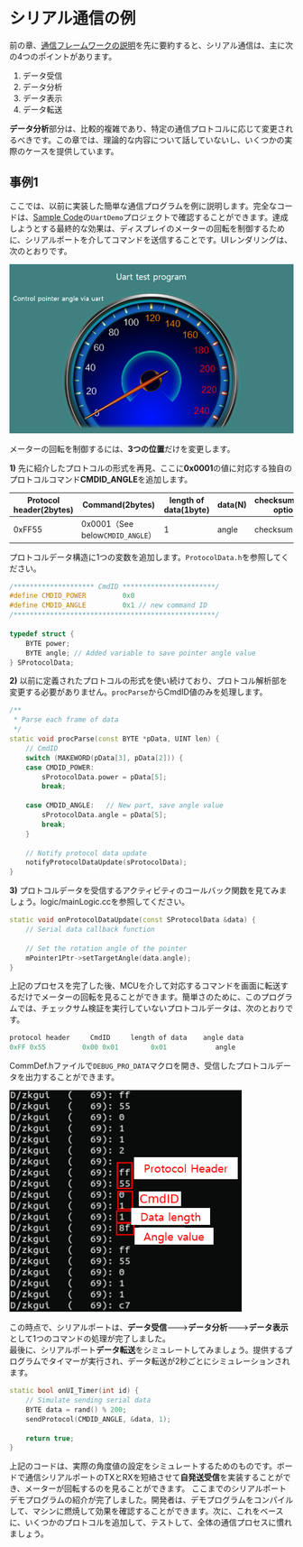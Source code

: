 
# シリアル通信の例

前の章、[通信フレームワークの説明](serial_framework.md)を先に要約すると、シリアル通信は、主に次の4つのポイントがあります。

1. データ受信
2. データ分析
3. データ表示
4. データ転送

**データ分析**部分は、比較的複雑であり、特定の通信プロトコルに応じて変更されるべきです。この章では、理論的な内容について話していないし、いくつかの実際のケースを提供しています。 

## 事例1 

ここでは、以前に実装した簡単な通信プログラムを例に説明します。完全なコードは、[Sample Code](demo_download.md＃demo_download)の`UartDemo`プロジェクトで確認することができます。達成しようとする最終的な効果は、ディスプレイのメーターの回転を制御するために、シリアルポートを介してコマンドを送信することです。UIレンダリングは、次のとおりです。

   ![](images/uart_demo.png)

 メーターの回転を制御するには、**3つの位置**だけを変更します。

**1)** 先に紹介したプロトコルの形式を再見、ここに**0x0001**の値に対応する独自のプロトコルコマンド**CMDID_ANGLE**を追加します。 

| Protocol header(2bytes) | Command(2bytes) | length of data(1byte) | data(N) | checksum(1byte option) |
| --- | --- | --- | --- | --- |
| 0xFF55 | 0x0001（See below`CMDID_ANGLE`） | 1 | angle | checksum |

 プロトコルデータ構造に1つの変数を追加します。`ProtocolData.h`を参照してください。

```c++
/******************** CmdID ***********************/
#define CMDID_POWER			0x0
#define CMDID_ANGLE			0x1	// new command ID
/**************************************************/

typedef struct {
	BYTE power;
	BYTE angle;	// Added variable to save pointer angle value
} SProtocolData;
```
**2)** 以前に定義されたプロトコルの形式を使い続けており、プロトコル解析部を変更する必要がありません。`procParse`からCmdID値のみを処理します。

```c++
/**
 * Parse each frame of data
 */
static void procParse(const BYTE *pData, UINT len) {
	// CmdID
	switch (MAKEWORD(pData[3], pData[2])) {
	case CMDID_POWER:
		sProtocolData.power = pData[5];
		break;

	case CMDID_ANGLE:	// New part, save angle value
		sProtocolData.angle = pData[5];
		break;
	}

	// Notify protocol data update
	notifyProtocolDataUpdate(sProtocolData);
}
```
**3)** プロトコルデータを受信するアクティビティのコールバック関数を見てみましょう。logic/mainLogic.ccを参照してください。

```c++
static void onProtocolDataUpdate(const SProtocolData &data) {
	// Serial data callback function

	// Set the rotation angle of the pointer
	mPointer1Ptr->setTargetAngle(data.angle);
}
```
 上記のプロセスを完了した後、MCUを介して対応するコマンドを画面に転送するだけでメーターの回転を見ることができます。簡単さのために、このプログラムでは、チェックサム検証を実行していないプロトコルデータは、次のとおりです。
```c++
protocol header     CmdID     length of data    angle data
0xFF 0x55         0x00 0x01        0x01            angle
```
CommDef.hファイルで`DEBUG_PRO_DATA`マクロを開き、受信したプロトコルデータを出力することができます。

![](images/serial_data.png)

 この時点で、シリアルポートは、**データ受信**--->**データ分析**--->**データ表示**として1つのコマンドの処理が完了しました。  
 最後に、シリアルポート**データ転送**をシミュレートしてみましょう。提供するプログラムでタイマーが実行され、データ転送が2秒ごとにシミュレーションされます。

```c++
static bool onUI_Timer(int id) {
	// Simulate sending serial data
	BYTE data = rand() % 200;
	sendProtocol(CMDID_ANGLE, &data, 1);

	return true;
}
```
 上記のコードは、実際の角度値の設定をシミュレートするためのものです。ボードで通信シリアルポートのTXとRXを短絡させて**自発送受信**を実装することができ、メーターが回転するのを見ることができます。
 ここまでのシリアルポートデモプログラムの紹介が完了しました。開発者は、デモプログラムをコンパイルして、マシンに燃焼して効果を確認することができます。次に、これをベースに、いくつかのプロトコルを追加して、テストして、全体の通信プロセスに慣れましょう。